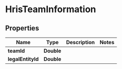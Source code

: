 

# HrisTeamInformation


## Properties

| Name | Type | Description | Notes |
|------------ | ------------- | ------------- | -------------|
|**teamId** | **Double** |  |  |
|**legalEntityId** | **Double** |  |  |



